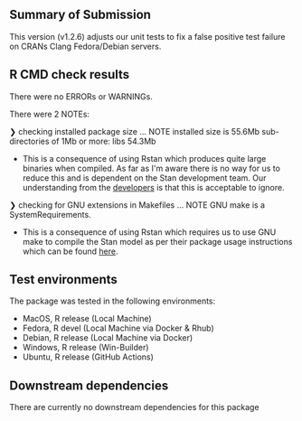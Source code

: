 ## Summary of Submission

This version (v1.2.6) adjusts our unit tests to fix a false positive test failure on CRANs
Clang Fedora/Debian servers.

## R CMD check results

There were no ERRORs or WARNINGs. 

There were 2 NOTEs:

❯ checking installed package size ... NOTE
  installed size is 55.6Mb
  sub-directories of 1Mb or more:
    libs  54.3Mb

- This is a consequence of using Rstan which produces quite large binaries when compiled. As far as I'm aware there is no way for us to reduce this and is dependent on the Stan development team. Our understanding from the [developers](https://discourse.mc-stan.org/t/using-rstan-in-an-r-package-generates-r-cmd-check-notes/26628) is that this is acceptable to ignore.


❯ checking for GNU extensions in Makefiles ... NOTE
  GNU make is a SystemRequirements.

- This is a consequence of using Rstan which requires us to use GNU make to compile the Stan model as per their package usage instructions which can be found [here](https://cran.r-project.org/web/packages/rstantools/vignettes/minimal-rstan-package.html).



## Test environments

The package was tested in the following environments:

- MacOS, R release (Local Machine)
- Fedora, R devel (Local Machine via Docker & Rhub)
- Debian, R release (Local Machine via Docker)
- Windows, R release (Win-Builder)
- Ubuntu, R release (GitHub Actions)

## Downstream dependencies

There are currently no downstream dependencies for this package
